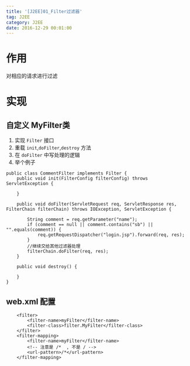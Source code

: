 ```yaml
---
title: '[J2EE]01_Filter过滤器'
tag: J2EE
category: J2EE
date: 2016-12-29 00:01:00
---
```



# 作用

对相应的请求进行过滤

# 实现

## 自定义 MyFilter类

1. 实现 `Filter` 接口
2. 重载 `init`,`doFilter`,`destroy` 方法
3. 在 `doFilter` 中写处理的逻辑
4. 举个例子
```
public class CommentFilter implements Filter {
    public void init(FilterConfig filterConfig) throws ServletException {

    }

    public void doFilter(ServletRequest req, ServletResponse res, FilterChain filterChain) throws IOException, ServletException {

        String comment = req.getParameter("name");
        if (comment == null || comment.contains("sb") || "".equals(comment)) {
            req.getRequestDispatcher("login.jsp").forward(req, res);
        }
        //继续交给其他过滤器处理
        filterChain.doFilter(req, res);
    }

    public void destroy() {

    }
}

```
## web.xml 配置

```
    <filter>
        <filter-name>myFilter</filter-name>
        <filter-class>filter.MyFilter</filter-class>
    </filter>
    <filter-mapping>
        <filter-name>myFilter</filter-name>
        <!-- 注意是 /*  , 不是 / -->
        <url-pattern>/*</url-pattern>
    </filter-mapping>
```

